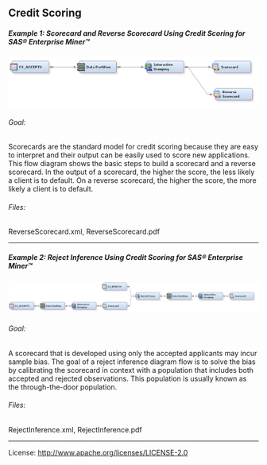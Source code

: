 ## Credit Scoring

##### Example 1: Scorecard and Reverse Scorecard Using Credit Scoring for SAS&reg; Enterprise Miner&trade;

![alt text](../README_imgs/ReverseScorecard.png "Reverse Scorecard")

###### Goal:
Scorecards are the standard model for credit scoring because they are easy to interpret and their output can be easily used to 
score new applications. This flow diagram shows the basic steps to build a scorecard and a reverse scorecard. In the output of a 
scorecard, the higher the score, the less likely a client is to default. On a reverse scorecard, the higher the score, 
the more likely a client is to default.

###### Files:
ReverseScorecard.xml, ReverseScorecard.pdf

***

##### Example 2: Reject Inference Using Credit Scoring for SAS&reg; Enterprise Miner&trade;

![alt text](../README_imgs/RejectInference.png "Reject Inference")

###### Goal:
A scorecard that is developed using only the accepted applicants may incur sample bias. The goal of a reject inference 
diagram flow is to solve the bias by calibrating the scorecard in context with a population that includes both accepted and 
rejected observations. This population is usually known as the through-the-door population.

###### Files:
RejectInference.xml, RejectInference.pdf

***

License: <http://www.apache.org/licenses/LICENSE-2.0>